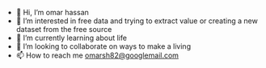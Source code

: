 - 👋 Hi, I’m omar hassan
- 👀 I’m interested in free data and trying to extract value or creating a new dataset from the free source
- 🌱 I’m currently learning about life
- 💞️ I’m looking to collaborate on ways to make a living
- 📫 How to reach me omarsh82@googlemail.com

<!---
omar82/omar82 is a ✨ special ✨ repository because its `README.md` (this file) appears on your GitHub profile.
You can click the Preview link to take a look at your changes.
--->
